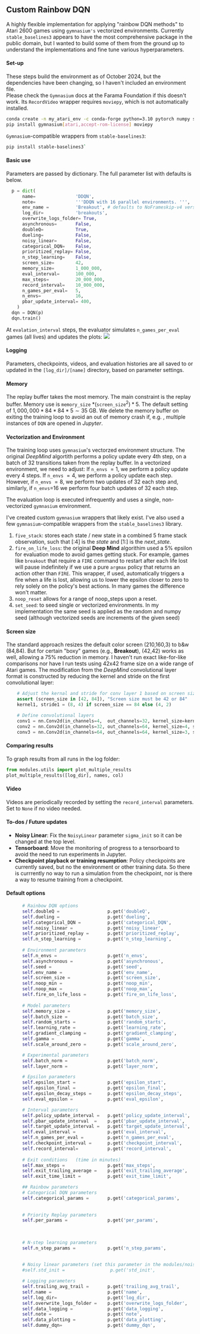 
## Custom Rainbow DQN 
A highly flexible implementation for applying "rainbow DQN methods" to Atari 2600 games using `gymnasium's` vectorized environments.  Currently `stable_baselines3` appears to have the most comprehensive package in the public domain, but I wanted to build some of them from the ground up to understand the implementations and fine tune various hyperparameters.  

#### Set-up
These steps build the environment as of October 2024, but the dependencies have been changing, so I haven't included an environment file.  
Please check the `Gymnasium` docs at the Farama Foundation if this doesn't work.  Its `RecordVideo` wrapper requires `moviepy`, which is not automatically installed. 
```bash
conda create -n my_atari_env -c conda-forge python=3.10 pytorch numpy swig tqdm -y
pip install gymnasium[atari,accept-rom-license] moviepy
```

`Gymnasium`-compatible wrappers from `stable-baselines3`:
```bash  
pip install stable-baselines3`   
```

#### Basic use
Parameters are passed by dictionary. The full parameter list with defaults is below. 
```python
  p = dict(
      name=               'DDQN',
      note=               '''DDQN with 16 parallel environments. ''',
      env_name =          'Breakout', # defaults to NoFrameskip-v4 version
      log_dir=            'breakouts',
      overwrite_logs_folder= True,
      asynchronous=       False,
      doubleQ=            True,
      dueling=            False,
      noisy_linear=       False,
      categorical_DQN=    False,
      prioritized_replay= False,
      n_step_learning=    False,
      screen_size=        42,
      memory_size=        1_000_000,
      eval_interval=      100_000,
      max_steps=          20_000_000, 
      record_interval=    10_000_000, 
      n_games_per_eval=   5,
      n_envs=             16,
      pbar_update_interval= 400,
    )
  dqn = DQN(p)
  dqn.train()
```

At `evalation_interval` steps, the evaluator simulates `n_games_per_eval` games (all lives) and updates the plots:
![](assets/plot_example.png)

#### Logging
Parameters, checkpoints, videos, and evaluation histories are all saved to or updated in the `[log_dir]/[name]` directory, based on parameter settings.    

#### Memory
The replay buffer takes the most memory.  The main constraint is the replay buffer.  Memory use is `memory_size` $* ($`screen_size`$^2) * 5$.  The default setting of $1,000,000 * 84 * 84 * 5 \sim 35$ GB.  We delete the memory buffer on exiting the training loop to avoid an out of memory crash if, e.g. , multiple instances of `DQN` are opened in *Jupyter*.

#### Vectorization and Environment
The training loop uses `gymnasium`'s vectorzed environment structure. The original *DeepMind* algortith performs a policy update every $4$th step, on a batch of $32$ transitions taken from the replay buffer.  In a vectorized environment, we need to adjust:  If `n_envs` $=1$, we perform a policy update every 4 steps.  If `n_envs` $= 4$, we perform a policy update each step. However, if `n_envs` $= 8$, we perform two updates of $32$ each step and, similarly, if `n_envs`=16 we perform four batch updates of $32$ each step.

The evaluation loop is executed infrequently and uses a single, non-vectorized `gymnasium` environment. 

I've created custom `gymnasium` wrappers that likely exist. I've also used a few `gymnasium`-compatible wrappers from the `stable_baselines3` library.

1. `five_stack`: stores each state / new state in a combined 5 frame stack observation, such that [:4] is the *state* and [1:] is the *next_state*.
2. `fire_on_life_loss`: the original **Deep Mind** algorithim used a 5% epsilon for evaluation mode to avoid games getting stuck.  For example, games like `breakout` that require a `FIRE` command to restart after each life lost will pause indefinitely if we use a pure `argmax` policy that returns an action other than `FIRE`.  This wrapper, if used, automatically triggers a fire when a life is lost, allowing us to lower the epsilon closer to zero to rely solely on the policy's best actions.  In many games the difference won't matter.
3. `noop_reset` allows for a range of noop_steps upon a reset.
4. `set_seed`: to seed single or vectorized environments.  In my implementation the same seed is applied as the random and numpy seed (although vectorized seeds are increments of the given seed)

#### Screen size
The standard approach resizes the default color screen (210,160,3) to b&w (84,84).  But for certain "boxy" games (e.g., **Breakout**), (42,42) works as well, allowing a 75% reduction in memory. I haven't run exact like-for-like comparisons nor have I run tests using 42x42 frame size on a wide range of Atari games.  The modification from the *DeepMind* convolutional layer format is constructed by reducing the kernel and stride on the first convolutional layer:
```python
    # Adjust the kernal and stride for conv layer 1 based on screen size
    assert (screen_size in [42, 84]), "Screen size must be 42 or 84"
    kernel1, stride1 = (8, 4) if screen_size == 84 else (4, 2)

    # Define convolutional layers
    conv1 = nn.Conv2d(in_channels=4,  out_channels=32, kernel_size=kernel1, stride=stride1)
    conv2 = nn.Conv2d(in_channels=32, out_channels=64, kernel_size=4, stride=2)
    conv3 = nn.Conv2d(in_channels=64, out_channels=64, kernel_size=3, stride=1)
```

#### Comparing results
To graph results from all runs in the log folder:
```python
from modules.utils import plot_multiple_results
plot_multiple_results([log_dir], names, col)
```

#### Video
Videos are periodically recorded by setting the `record_interval` parameters.  Set to `None` if no video needed.

#### To-dos / Future updates
- **Noisy Linear**: Fix the `NoisyLinear` parameter `sigma_init` so it can be changed at the top level.  
- **Tensorboard**: Move the monitoring of progress to a tensorboard to avoid the need to run experiments in Jupyter. 
- **Checkpoint playback or training resumption**: Policy checkpoints are currently saved, but no the environment or other training data.  So there is currrently no way to run a simulation from the checkpoint, nor is there a way to resume training from a checkpoint.

#### Default options
```python   
      # Rainbow DQN options
      self.doubleQ =                  p.get('doubleQ',                    False                         )    
      self.dueling =                  p.get('dueling',                    False                         )
      self.categorical_DQN =          p.get('categorical_DQN',            False                         )
      self.noisy_linear =             p.get('noisy_linear',               False                         )
      self.prioritized_replay =       p.get('prioritized_replay',         False                         )
      self.n_step_learning =          p.get('n_step_learning',            False                         )
      
      # Environment parameters
      self.n_envs =                   p.get('n_envs',                     4                             ) # 1, 2, 4, 8, 12, 16, 20... only
      self.asynchronous =             p.get('asynchronous',               False                         ) # KEEP FALSE FOR NOW
      self.seed =                     p.get('seed',                       0                             )
      self.env_name =                 p.get('env_name',                   "Breakout") + "NoFrameskip-v4"
      self.screen_size =              p.get('screen_size',                84                            )
      self.noop_min =                 p.get('noop_min',                   10                            )
      self.noop_max =                 p.get('noop_max',                   10                            )
      self.fire_on_life_loss =        p.get('fire_on_life_loss',          False                         )
      
      # Model parameters
      self.memory_size =              p.get('memory_size',                1_000_000                     )
      self.batch_size =               p.get('batch_size',                 32                            )
      self.random_starts =            p.get('random_starts',              50_000                        )
      self.learning_rate =            p.get('learning_rate',              0.0000625                     )
      self.gradient_clamping =        p.get('gradient_clamping',          True                          )
      self.gamma =                    p.get('gamma',                      0.99                          )
      self.scale_around_zero =        p.get('scale_around_zero',          False                         )

      # Experimental parameters
      self.batch_norm =               p.get('batch_norm',                 False                         )
      self.layer_norm =               p.get('layer_norm',                 False                         )

      # Epsilon parameters
      self.epsilon_start =            p.get('epsilon_start',              1.0                           )
      self.epsilon_final =            p.get('epsilon_final',              0.1                           )
      self.epsilon_decay_steps =      p.get('epsilon_decay_steps',        1_000_000                     )
      self.eval_epsilon =             p.get('eval_epsilon',               0.05                          )

      # Interval parameters
      self.policy_update_interval =   p.get('policy_update_interval',     4                             ) 
      self.pbar_update_interval  =    p.get('pbar_update_interval',       100,                          )
      self.target_update_interval =   p.get('target_update_interval',     10_000                        )
      self.eval_interval =            p.get('eval_interval',              50_000                        )
      self.n_games_per_eval =         p.get('n_games_per_eval',           10                            )
      self.checkpoint_interval =      p.get('checkpoint_interval',        2_500_000                     )
      self.record_interval=           p.get('record_interval',            2_500_000                     ) 
  
      # Exit conditions   (time in minutes)
      self.max_steps =                p.get('max_steps',                  20_000_000                    )
      self.exit_trailing_average =    p.get('exit_trailing_average',      10000                         )
      self.exit_time_limit =          p.get('exit_time_limit',            1200                          ) # mins

      ## Rainbow parameters
      # Categorical DQN parameters
      self.categorical_params =       p.get('categorical_params',         dict(atom_size=     51, 
                                                                               Vmin=         -10, 
                                                                               Vmax=          10)       )
      # Priority Replay parameters
      self.per_params =               p.get('per_params',                 dict(alpha=         0.6, 
                                                                               beta_start=    0.4, 
                                                                               beta_frames=   100_000, 
                                                                               pr_epsilon=    1e-5)     )
      # N-step learning parameters
      self.n_step_params =            p.get('n_step_params',              dict(n_steps=       3, 
                                                                               memory_size=   500, 
                                                                               gamma=         0.99)     )
      # Noisy linear parameters (set this parameter in the modules/noisy_linear.py file)
      #self.std_init =                 p.get('std_init',                   0.017                        )

      # Logging parameters
      self.trailing_avg_trail =       p.get('trailing_avg_trail',         20                            ) 
      self.name =                     p.get('name',                       '[no name]'                   )
      self.log_dir=                   p.get('log_dir',                    'logs'                        )
      self.overwrite_logs_folder =    p.get('overwrite_logs_folder',      False                         )
      self.data_logging =             p.get('data_logging',               True                          )
      self.note =                     p.get('note',                       '...'                         )
      self.data_plotting =            p.get('data_plotting',              True                          )
      self.dummy_dqn=                 p.get('dummy_dqn',                  False                         )

  ```